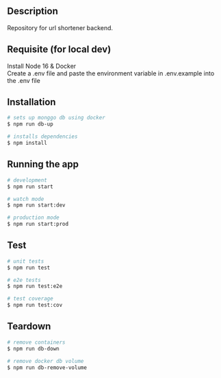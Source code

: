 
## Description
Repository for url shortener backend.

## Requisite (for local dev)
Install Node 16 & Docker </br>
Create a .env file and paste the environment variable in .env.example into the .env file

## Installation

```bash
# sets up monggo db using docker
$ npm run db-up

# installs dependencies
$ npm install
```

## Running the app

```bash
# development
$ npm run start

# watch mode
$ npm run start:dev

# production mode
$ npm run start:prod
```

## Test

```bash
# unit tests
$ npm run test

# e2e tests
$ npm run test:e2e

# test coverage
$ npm run test:cov
```


## Teardown

```bash
# remove containers
$ npm run db-down

# remove docker db volume
$ npm run db-remove-volume

```